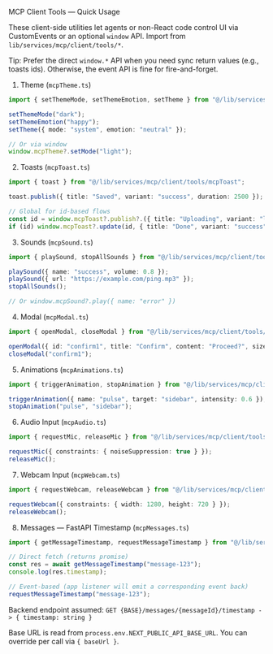 MCP Client Tools — Quick Usage

These client-side utilities let agents or non-React code control UI via CustomEvents or an optional `window` API. Import from `lib/services/mcp/client/tools/*`.

Tip: Prefer the direct `window.*` API when you need sync return values (e.g., toasts ids). Otherwise, the event API is fine for fire-and-forget.

1) Theme (`mcpTheme.ts`)

```ts
import { setThemeMode, setThemeEmotion, setTheme } from "@/lib/services/mcp/client/tools/mcpTheme";

setThemeMode("dark");
setThemeEmotion("happy");
setTheme({ mode: "system", emotion: "neutral" });

// Or via window
window.mcpTheme?.setMode("light");
```

2) Toasts (`mcpToast.ts`)

```ts
import { toast } from "@/lib/services/mcp/client/tools/mcpToast";

toast.publish({ title: "Saved", variant: "success", duration: 2500 });

// Global for id-based flows
const id = window.mcpToast?.publish?.({ title: "Uploading", variant: "loading", persist: true });
if (id) window.mcpToast?.update(id, { title: "Done", variant: "success", duration: 1500 });
```

3) Sounds (`mcpSound.ts`)

```ts
import { playSound, stopAllSounds } from "@/lib/services/mcp/client/tools/mcpSound";

playSound({ name: "success", volume: 0.8 });
playSound({ url: "https://example.com/ping.mp3" });
stopAllSounds();

// Or window.mcpSound?.play({ name: "error" })
```

4) Modal (`mcpModal.ts`)

```ts
import { openModal, closeModal } from "@/lib/services/mcp/client/tools/mcpModal";

openModal({ id: "confirm1", title: "Confirm", content: "Proceed?", size: "md" });
closeModal("confirm1");
```

5) Animations (`mcpAnimations.ts`)

```ts
import { triggerAnimation, stopAnimation } from "@/lib/services/mcp/client/tools/mcpAnimations";

triggerAnimation({ name: "pulse", target: "sidebar", intensity: 0.6 });
stopAnimation("pulse", "sidebar");
```

6) Audio Input (`mcpAudio.ts`)

```ts
import { requestMic, releaseMic } from "@/lib/services/mcp/client/tools/mcpAudio";

requestMic({ constraints: { noiseSuppression: true } });
releaseMic();
```

7) Webcam Input (`mcpWebcam.ts`)

```ts
import { requestWebcam, releaseWebcam } from "@/lib/services/mcp/client/tools/mcpWebcam";

requestWebcam({ constraints: { width: 1280, height: 720 } });
releaseWebcam();
```

8) Messages — FastAPI Timestamp (`mcpMessages.ts`)

```ts
import { getMessageTimestamp, requestMessageTimestamp } from "@/lib/services/mcp/client/tools/mcpMessages";

// Direct fetch (returns promise)
const res = await getMessageTimestamp("message-123");
console.log(res.timestamp);

// Event-based (app listener will emit a corresponding event back)
requestMessageTimestamp("message-123");
```

Backend endpoint assumed: `GET {BASE}/messages/{messageId}/timestamp -> { timestamp: string }`

Base URL is read from `process.env.NEXT_PUBLIC_API_BASE_URL`. You can override per call via `{ baseUrl }`.
